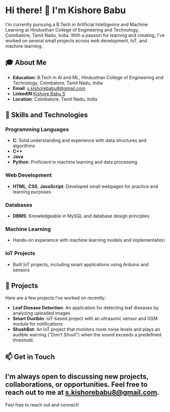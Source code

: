 # Hi there! 👋 I'm Kishore Babu

I'm currently pursuing a B.Tech in Artificial Intelligence and Machine Learning at Hindusthan College of Engineering and Technology, Coimbatore, Tamil Nadu, India. With a passion for learning and creating, I've worked on several small projects across web development, IoT, and machine learning.

## 🎓 About Me

- **Education**: B.Tech in AI and ML, Hindusthan College of Engineering and Technology, Coimbatore, Tamil Nadu, India
- **Email**: [s.kishorebabu8@gmail.com](mailto:s.kishorebabu8@gmail.com)
- **LinkedIN**:[Kishore Babu S](https://www.linkedin.com/in/kishorebabu-s-3a0186263/)
- **Location**: Coimbatore, Tamil Nadu, India

## 🔧 Skills and Technologies

### Programming Languages
- **C**: Solid understanding and experience with data structures and algorithms
- **C++**
- **Java**
- **Python**: Proficient in machine learning and data processing

### Web Development
- **HTML**, **CSS**, **JavaScript**: Developed small webpages for practice and learning purposes

### Databases
- **DBMS**: Knowledgeable in MySQL and database design principles

### Machine Learning
- Hands-on experience with machine learning models and implementation

### IoT Projects
- Built IoT projects, including smart applications using Arduino and sensors

## 📂 Projects

Here are a few projects I’ve worked on recently:

- **Leaf Disease Detection**: An application for detecting leaf diseases by analyzing uploaded images
- **Smart Dustbin**: IoT-based project with an ultrasonic sensor and GSM module for notifications
- **ShushBot**: An IoT project that monitors room noise levels and plays an audible warning ("Don't Shout") when the sound exceeds a predefined threshold.

## 📫 Get in Touch

I'm always open to discussing new projects, collaborations, or opportunities. Feel free to reach out to me at [s.kishorebabu8@gmail.com](mailto:s.kishorebabu8@gmail.com).
---

Feel free to reach out and connect!
